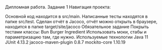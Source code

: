 Дипломная работа. Задание 1
Навигация проекта:

Основной код находится в src/main.
Написанные тесты находятся в папке src/test.
Сделан отчёт в Jacoco, отчёт можно открыть в браузере, находится в папке target/site/jacoco
Обязательное задание
Покрыть тестами классы:
Bun
Burger
Ingredient
Использовать моки, стабы и параметризацию там, где нужно.
Используемые технологии
Java 11
JUnit 4.13.2
jacoco-maven-plugin 0.8.7
mockito-core 1.10.19

